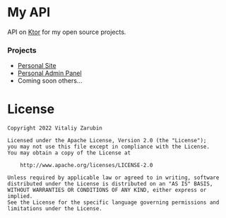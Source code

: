 My API
===================

API on [Ktor](https://ktor.io/) for my open source projects.

### Projects

* [Personal Site](https://version2.keygenqt.com/)
* [Personal Admin Panel](https://adminka.keygenqt.com/)
* Coming soon others...

# License

```
Copyright 2022 Vitaliy Zarubin

Licensed under the Apache License, Version 2.0 (the "License");
you may not use this file except in compliance with the License.
You may obtain a copy of the License at

    http://www.apache.org/licenses/LICENSE-2.0

Unless required by applicable law or agreed to in writing, software
distributed under the License is distributed on an "AS IS" BASIS,
WITHOUT WARRANTIES OR CONDITIONS OF ANY KIND, either express or implied.
See the License for the specific language governing permissions and
limitations under the License.
```